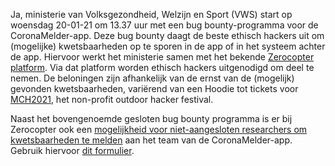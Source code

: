 Ja, ministerie van Volksgezondheid, Welzijn en Sport (VWS) start op woensdag 20-01-21 om 13.37 uur met een bug bounty-programma voor de CoronaMelder-app. Deze bug bounty daagt de beste ethisch hackers uit om (mogelijke) kwetsbaarheden op te sporen in de app of in het systeem achter de app. Hiervoor werkt het ministerie samen met het bekende <a href="https://www.zerocopter.com/blog-en/bug-bounty-voor-de-coronamelder-app" target="_blank" rel="noopener noreferrer">Zerocopter platform</a>. Via dat platform worden ethisch hackers uitgenodigd om deel te nemen. De beloningen zijn afhankelijk van de ernst van de (mogelijk) gevonden kwetsbaarheden, variërend van een Hoodie tot tickets voor <a href="https://mch2021.org/" target="_blank" rel="noopener noreferrer">MCH2021</a>, het non-profit outdoor hacker festival.

Naast het bovengenoemde gesloten bug bounty programma is er bij Zerocopter ook een <a href="https://app.zerocopter.com/nl/rd/53ead272-f25a-43d5-b5af-1957fc26b736" target="_blank" rel="noopener noreferrer">mogelijkheid voor niet-aangesloten researchers om kwetsbaarheden te melden</a> aan het team van de CoronaMelder-app. Gebruik hiervoor <a href="https://app.zerocopter.com/nl/rd/53ead272-f25a-43d5-b5af-1957fc26b736" target="_blank" rel="noopener noreferrer">dit formulier</a>.
